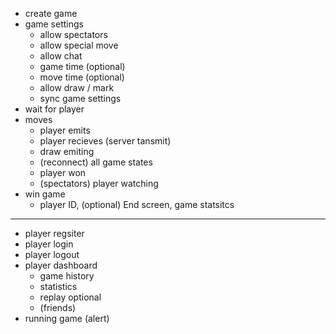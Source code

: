 - create game 
- game settings 
    - allow spectators 
    - allow special move 
    - allow chat 
    - game time (optional)
    - move time (optional)
    - allow draw / mark
    - sync game settings 
- wait for player
- moves
    - player emits
    - player recieves (server tansmit)
    - draw emiting 
    - (reconnect) all game states 
    - player won 
    - (spectators) player watching 
- win game 
    - player ID, (optional) End screen, game statsitcs 

---

- player regsiter 
- player login
- player logout 
- player dashboard 
    - game history 
    - statistics 
    - replay optional 
    - (friends) 
- running game (alert)

